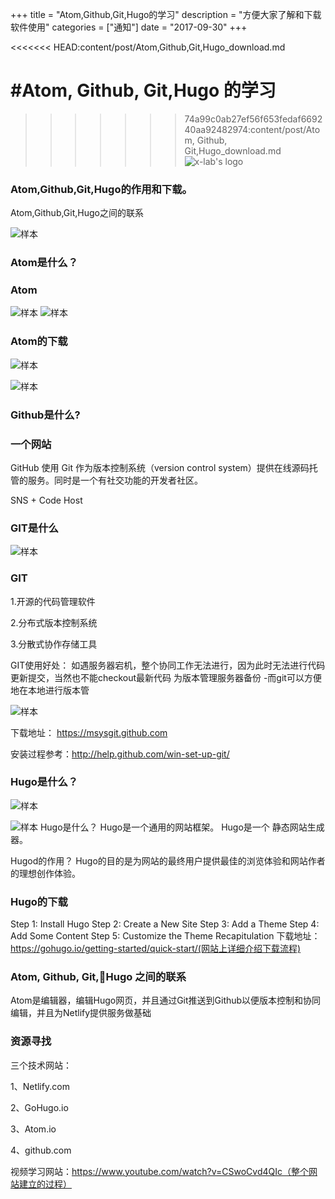 +++
title = "Atom,Github,Git,Hugo的学习"
description = "方便大家了解和下载软件使用"
categories = ["通知"]
date = "2017-09-30"
+++

<<<<<<< HEAD:content/post/Atom,Github,Git,Hugo_download.md




#**Atom, Github, Git,Hugo 的学习**
=======
>>>>>>> 74a99c0ab27ef56f653fedaf669240aa92482974:content/post/Atom, Github, Git,Hugo_download.md
![x-lab's logo](C:\x-lab\x-camp\static\atom_pitcure\图片1)
### Atom,Github,Git,Hugo的作用和下载。

Atom,Github,Git,Hugo之间的联系

![样本](C:\x-lab\x-camp\static\atom_pitcure\图片2)
### Atom是什么？


### Atom
![样本](C:\x-lab\x-camp\static\atom_pitcure\图片3)
![样本](C:\x-lab\x-camp\static\atom_pitcure\图片4)


### Atom的下载
![样本](C:\x-lab\x-camp\static\atom_pitcure\图片5)


![样本](C:\x-lab\x-camp\static\atom_pitcure\图片2)
### Github是什么?


### 一个网站
GitHub 使用 Git 作为版本控制系统（version control system）提供在线源码托管的服务。同时是一个有社交功能的开发者社区。

SNS + Code Host


### GIT是什么
![样本](C:\x-lab\x-camp\static\atom_pitcure\图片2)


### GIT
1.开源的代码管理软件

2.分布式版本控制系统

3.分散式协作存储工具


GIT使用好处：
如遇服务器宕机，整个协同工作无法进行，因为此时无法进行代码更新提交，当然也不能checkout最新代码
为版本管理服务器备份
      -而git可以方便地在本地进行版本管


![样本](C:\x-lab\x-camp\static\atom_pitcure\图片8)

下载地址： https://msysgit.github.com

安装过程参考：http://help.github.com/win-set-up-git/


### Hugo是什么？
![样本](C:\x-lab\x-camp\static\atom_pitcure\图片2)

![样本](C:\x-lab\x-camp\static\atom_pitcure\图片6)
Hugo是什么？
Hugo是一个通用的网站框架。
Hugo是一个 静态网站生成器。

Hugod的作用？
Hugo的目的是为网站的最终用户提供最佳的浏览体验和网站作者的理想创作体验。


### Hugo的下载
Step 1: Install Hugo
Step 2: Create a New Site
Step 3: Add a Theme
Step 4: Add Some Content
Step 5: Customize the Theme
Recapitulation
下载地址：https://gohugo.io/getting-started/quick-start/(网站上详细介绍下载流程)


### Atom, Github, Git,Hugo 之间的联系

Atom是编辑器，编辑Hugo网页，并且通过Git推送到Github以便版本控制和协同编辑，并且为Netlify提供服务做基础

### 资源寻找
三个技术网站：

1、Netlify.com

2、GoHugo.io

3、Atom.io

4、github.com

视频学习网站：https://www.youtube.com/watch?v=CSwoCvd4QIc（整个网站建立的过程）
